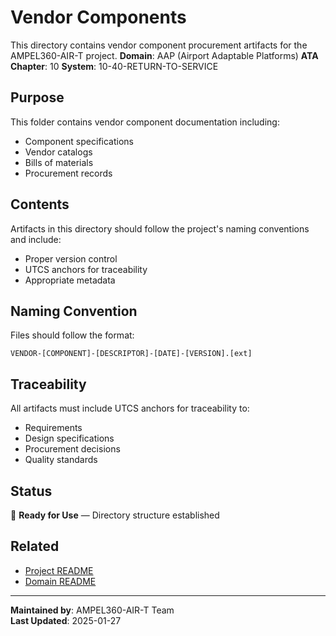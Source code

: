 # Vendor Components
This directory contains vendor component procurement artifacts for the AMPEL360-AIR-T project.
**Domain**: AAP (Airport Adaptable Platforms)
**ATA Chapter**: 10
**System**: 10-40-RETURN-TO-SERVICE

## Purpose
This folder contains vendor component documentation including:
- Component specifications
- Vendor catalogs
- Bills of materials
- Procurement records

## Contents
Artifacts in this directory should follow the project's naming conventions and include:
- Proper version control
- UTCS anchors for traceability
- Appropriate metadata

## Naming Convention
Files should follow the format:
```
VENDOR-[COMPONENT]-[DESCRIPTOR]-[DATE]-[VERSION].[ext]
```

## Traceability
All artifacts must include UTCS anchors for traceability to:
- Requirements
- Design specifications
- Procurement decisions
- Quality standards

## Status
🚧 **Ready for Use** — Directory structure established

## Related
- [Project README](../../../README.md)
- [Domain README](../../../../README.md)

---
**Maintained by**: AMPEL360-AIR-T Team  
**Last Updated**: 2025-01-27
